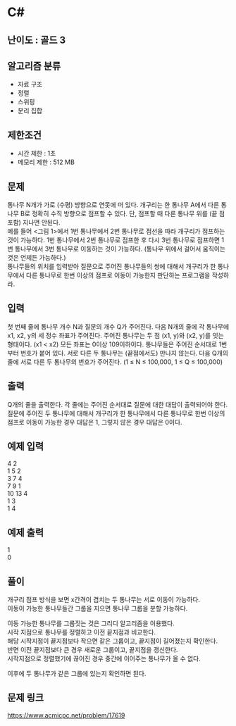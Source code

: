 # C#

## 난이도 : 골드 3

## 알고리즘 분류
  - 자료 구조
  - 정렬
  - 스위핑
  - 분리 집합

## 제한조건
  - 시간 제한 : 1초
  - 메모리 제한 : 512 MB

## 문제
통나무 N개가 가로 (수평) 방향으로 연못에 떠 있다. 개구리는 한 통나무 A에서 다른 통나무 B로 정확히 수직 방향으로 점프할 수 있다. 단, 점프할 때 다른 통나무 위를 (끝 점 포함) 지나면 안된다.<br/>
예를 들어 <그림 1>에서 1번 통나무에서 2번 통나무로 점선을 따라 개구리가 점프하는 것이 가능하다. 1번 통나무에서 2번 통나무로 점프한 후 다시 3번 통나무로 점프하면 1번 통나무에서 3번 통나무로 이동하는 것이 가능하다. (통나무 위에서 걸어서 움직이는 것은 언제든 가능하다.)<br/>
통나무들의 위치를 입력받아 질문으로 주어진 통나무들의 쌍에 대해서 개구리가 한 통나무에서 다른 통나무로 한번 이상의 점프로 이동이 가능한지 판단하는 프로그램을 작성하라.<br/>


## 입력
첫 번째 줄에 통나무 개수 N과 질문의 개수 Q가 주어진다. 다음 N개의 줄에 각 통나무에 x1, x2, y의 세 정수 좌표가 주어진다. 주어진 통나무는 두 점 (x1, y)와 (x2, y)를 잇는 형태이다. (x1 < x2) 모든 좌표는 0이상 109이하이다. 통나무들은 주어진 순서대로 1번부터 번호가 붙어 있다. 서로 다른 두 통나무는 (끝점에서도) 만나지 않는다. 다음 Q개의 줄에 서로 다른 두 통나무의 번호가 주어진다. (1 ≤ N ≤ 100,000, 1 ≤ Q ≤ 100,000)<br/>


## 출력
Q개의 줄을 출력한다. 각 줄에는 주어진 순서대로 질문에 대한 대답이 출력되어야 한다. 질문에 주어진 두 통나무에 대해서 개구리가 한 통나무에서 다른 통나무로 한번 이상의 점프로 이동이 가능한 경우 대답은 1, 그렇지 않은 경우 대답은 0이다.<br/>


## 예제 입력
4 2<br/>
1 5 2<br/>
3 7 4<br/>
7 9 1<br/>
10 13 4<br/>
1 3<br/>
1 4<br/>


## 예제 출력
1<br/>
0<br/>


## 풀이
개구리 점프 방식을 보면 x간격이 겹치는 두 통나무는 서로 이동이 가능하다.<br/>
이동이 가능한 통나무들간 그룹을 지으면 통나무 그룹을 분할 가능하다.<br/>

이동 가능한 통나무를 그룹짓는 것은 그리디 알고리즘을 이용했다.<br/>
시작 지점으로 통나무를 정렬하고 이전 끝지점과 비교한다.<br/>
해당 시작지점이 끝지점보다 작으면 같은 그룹이고, 끝지점이 길어졌는지 확인한다.<br/>
반면 이전 끝지점보다 큰 경우 새로운 그룹이고, 끝지점을 갱신한다.<br/>
시작지점으로 정렬했기에 끊어진 경우 중간에 이어주는 통나무가 올 수 없다.<br/>

이후에 두 통나무가 같은 그룹에 있는지 확인하면 된다.<br/>


## 문제 링크
https://www.acmicpc.net/problem/17619